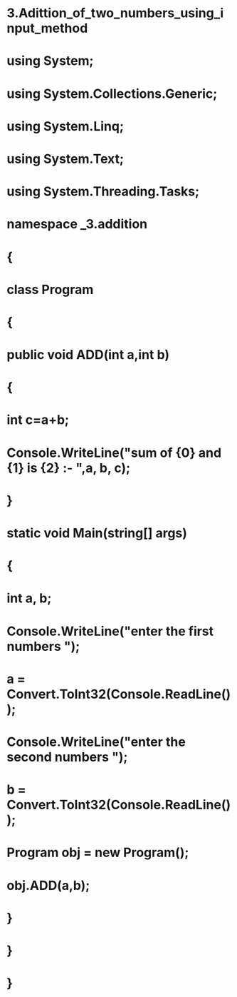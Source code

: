 # 3.Adittion_of_two_numbers_using_input_method
# using System;
# using System.Collections.Generic;
# using System.Linq;
# using System.Text;
# using System.Threading.Tasks;
# 
# namespace _3.addition
# {
#     class Program
#     {
#         public void ADD(int a,int b)
#         {
#             int c=a+b;
#             Console.WriteLine("sum of {0} and {1} is {2} :- ",a, b, c);
#         }
#         static void Main(string[] args)
#         {
#             int a, b;
#             Console.WriteLine("enter the first numbers ");
#             a = Convert.ToInt32(Console.ReadLine());
#             Console.WriteLine("enter the second numbers ");
#             b = Convert.ToInt32(Console.ReadLine());
#             Program obj = new Program();
#             obj.ADD(a,b);
# 
# 
#          }
#      }
# }

